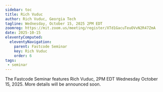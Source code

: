 ```yaml
---
sidebar: toc
title: Rich Vuduc
author: Rich Vuduc, Georgia Tech
tagline: Wednesday, October 15, 2025 2PM EDT
zoomreg: https://mit.zoom.us/meeting/register/XTd1GacuTeuOVvN2R47ZmA
date: 2025-10-15
eleventyComputed:
  eleventyNavigation:
    parent: Fastcode Seminar
    key: Rich Vuduc
    order: 6
tags:
 - seminar
---
```


The Fastcode Seminar features Rich Vuduc, 2PM EDT Wednesday October 15, 2025. More details will be announced soon.